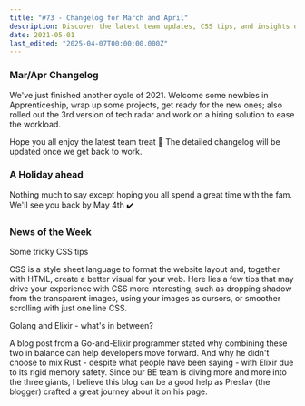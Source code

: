 ```yaml
---
title: "#73 - Changelog for March and April"
description: Discover the latest team updates, CSS tips, and insights on combining Golang and Elixir for better web development in our Mar/Apr changelog.
date: 2021-05-01
last_edited: "2025-04-07T00:00:00.000Z"
---
```


### Mar/Apr Changelog

We've just finished another cycle of 2021. Welcome some newbies in Apprenticeship, wrap up some projects, get ready for the new ones; also rolled out the 3rd version of tech radar and work on a hiring solution to ease the workload.

Hope you all enjoy the latest team treat 🖤 The detailed changelog will be updated once we get back to work.

### A Holiday ahead

Nothing much to say except hoping you all spend a great time with the fam. We'll see you back by May 4th ✔️

### News of the Week

Some tricky CSS tips

CSS is a style sheet language to format the website layout and, together with HTML, create a better visual for your web. Here lies a few tips that may drive your experience with CSS more interesting, such as dropping shadow from the transparent images, using your images as cursors, or smoother scrolling with just one line CSS.

Golang and Elixir - what's in between?

A blog post from a Go-and-Elixir programmer stated why combining these two in balance can help developers move forward. And why he didn't choose to mix Rust - despite what people have been saying - with Elixir due to its rigid memory safety. Since our BE team is diving more and more into the three giants, I believe this blog can be a good help as Preslav (the blogger) crafted a great journey about it on his page.
